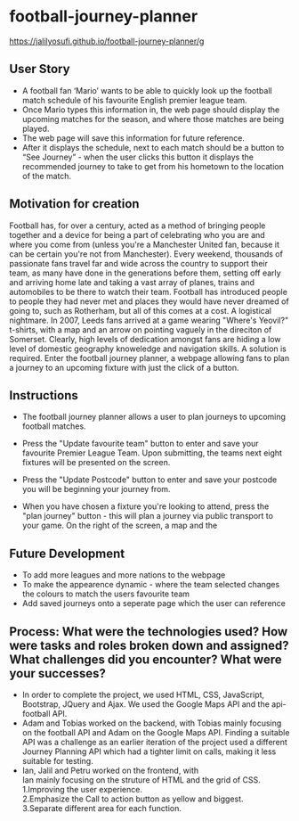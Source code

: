 # football-journey-planner
https://jalilyosufi.github.io/football-journey-planner/g

## User Story

* A football fan ‘Mario’ wants to be able to quickly look up the football match schedule of his favourite English premier league team.
* Once Mario types this information in, the web page should display the upcoming matches for the season, and where those matches are being played.
* The web page will save this information for future reference.
* After it displays the schedule, next to each match should be a button to “See Journey” - when the user clicks this button it displays the         recommended journey to take to get from his hometown to the location of the match.

## Motivation for creation

Football has, for over a century, acted as a method of bringing people together and a device for being a part of celebrating who you are and where you come from (unless you're a Manchester United fan, because it can be certain you're not from Manchester). Every weekend, thousands of passionate fans travel far and wide across the country to support their team, as many have done in the generations before them, setting off early and arriving home late and taking a vast array of planes, trains and automobiles to be there to watch their team. Football has introduced people to people they had never met and places they would have never dreamed of going to, such as Rotherham, but all of this comes at a cost. A logistical nightmare. In 2007, Leeds fans arrived at a game wearing "Where's Yeovil?" t-shirts, with a map and an arrow on pointing vaguely in the direciton of Somerset. Clearly, high levels of dedication amongst fans are hiding a low level of domestic geography knoweledge and navigation skills. A solution is required. Enter the football journey planner, a webpage allowing fans to plan a journey to an upcoming fixture with just the click of a button.  


## Instructions

* The football journey planner allows a user to plan journeys to upcoming football matches. 

* Press the "Update favourite team" button to enter and save your favourite Premier League Team. Upon submitting, the teams next eight fixtures will be presented on the screen. 

* Press the "Update Postcode" button to enter and save your postcode you will be beginning your journey from. 

* When you have chosen a fixture you're looking to attend, press the "plan journey" button - this will plan a journey via public transport to your game. On the right of the screen, a map and the 

## Future Development
* To add more leagues and more nations to the webpage
* To make the appearence dynamic - where the team selected changes the colours to match the users favourite team
* Add saved journeys onto a seperate page which the user can reference

## Process: What were the technologies used? How were tasks and roles broken down and assigned? What challenges did you encounter? What were your successes?

* In order to complete the project, we used HTML, CSS, JavaScript, Bootstrap, JQuery and Ajax. We used the Google Maps API and the api-football API. 
* Adam and Tobias worked on the backend, with Tobias mainly focusing on the football API and Adam on the Google Maps API. Finding a suitable API was a challenge as an earlier iteration of the project used a different Journey Planning API which had a tighter limit on calls, making it less suitable for testing. 
* Ian, Jalil and Petru worked on the frontend, with  
Ian mainly focusing on the struture of HTML and the grid of CSS.  
1.Improving the user experience.  
2.Emphasize the Call to action button as yellow and biggest.  
3.Separate  different area for each function.  
